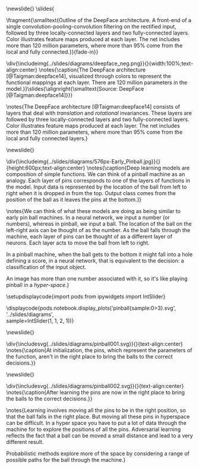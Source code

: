 \newslide{}
\slides{

\fragment{\smalltext{Outline of the DeepFace architecture. A front-end of a single convolution-pooling-convolution filtering on the rectified input, followed by three locally-connected layers and two fully-connected layers. Color illustrates feature maps produced at each layer. The net includes more than 120 million parameters, where more than 95% come from the local and fully connected.}}{fade-in}}

\div{\includeimg{../slides/diagrams/deepface_neg.png}}{}{width:100%;text-align:center}
\notes{\caption{The DeepFace architecture [@Taigman:deepface14], visualized through colors to represent the functional mappings at each layer. There are 120 million parameters in the model.}}\slides{\alignright{\smalltext{Source: DeepFace [@Taigman:deepface14]}}}

\notes{The DeepFace architecture [@Taigman:deepface14] consists of layers that deal  with *translation* and *rotational* invariances. These layers are followed by three locally-connected layers and two fully-connected layers. Color illustrates feature maps produced at each layer. The net includes more than 120 million parameters, where more than 95% come from the local and fully connected layers.}

\newslide{}

\div{\includeimg{../slides/diagrams/576px-Early_Pinball.jpg}}{}{height:600px;text-align:center}
\notes{\caption{Deep learning models are composition of simple functions. We can think of a pinball machine as an analogy. Each layer of pins corresponds to one of the layers of functions in the model. Input data is represented by the location of the ball from left to right when it is dropped in from the top. Output class comes from the position of the ball as it leaves the pins at the bottom.}}

\notes{We can think of what these models are doing as being similar to early pin ball machines. In a neural network, we input a number (or numbers), whereas in pinball, we input a ball. The location of the ball on the left-right axis can be thought of as the number. As the ball falls through the machine, each layer of pins can be thought of as a different layer of neurons. Each layer acts to move the ball from left to right. 

In a pinball machine, when the ball gets to the bottom it might fall into a hole defining a score, in a neural network, that is equivalent to the decision: a classification of the input object. 

An image has more than one number associated with it, so it's like playing pinball in a *hyper-space*.}

\setupdisplaycode{import pods
from ipywidgets import IntSlider}


\displaycode{pods.notebook.display_plots('pinball{sample:0>3}.svg', 
                            '../slides/diagrams',  
							sample=IntSlider(1, 1, 2, 1))}

\newslide{}

\div{\includesvg{../slides/diagrams/pinball001.svg}}{}{text-align:center}
\notes{\caption{At initialization, the pins, which represent the parameters of the function,  aren't in the right place to bring the balls to the correct decisions.}}

\newslide{}

\div{\includesvg{../slides/diagrams/pinball002.svg}}{}{text-align:center}
\notes{\caption{After learning the pins are now in the right place to bring the balls to the correct decisions.}}

\notes{Learning involves moving all the pins to be in the right position, so that the ball falls in the right place. But moving all these pins in hyperspace can be difficult. In a hyper space you have to put a lot of data through the machine for to explore the positions of all the pins. Adversarial learning reflects the fact that a ball can be moved a small distance and lead to a very different result.

Probabilistic methods explore more of the space by considering a range of possible paths for the ball through the machine.}
